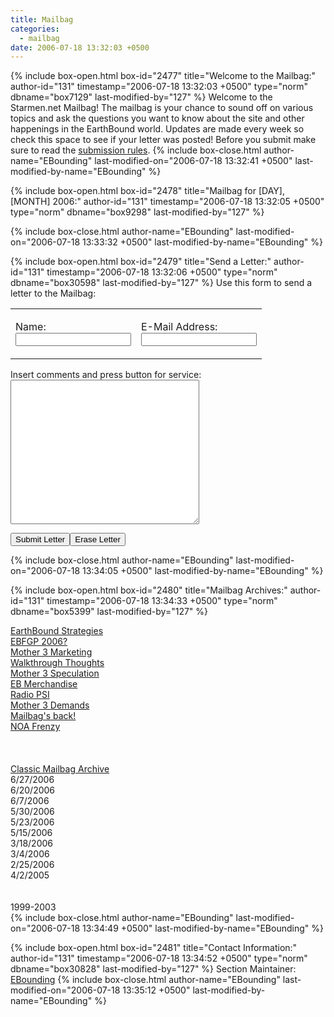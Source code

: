 ```yaml
---
title: Mailbag
categories:
  - mailbag
date: 2006-07-18 13:32:03 +0500
---
```

{% include box-open.html box-id="2477" title="Welcome to the Mailbag:" author-id="131" timestamp="2006-07-18 13:32:03 +0500" type="norm" dbname="box7129" last-modified-by="127" %}
Welcome to the Starmen.net Mailbag! The mailbag is your chance to sound off on various topics and ask the questions you want to know about the site and other happenings in the EarthBound world. Updates are made every week so check this space to see if your letter was posted! Before you submit make sure to read the <A HREF="/mailbag/rules.php">submission rules</A>.
{% include box-close.html author-name="EBounding" last-modified-on="2006-07-18 13:32:41 +0500" last-modified-by-name="EBounding" %}

{% include box-open.html box-id="2478" title="Mailbag for [DAY], [MONTH] 2006:" author-id="131" timestamp="2006-07-18 13:32:05 +0500" type="norm" dbname="box9298" last-modified-by="127" %}

{% include box-close.html author-name="EBounding" last-modified-on="2006-07-18 13:33:32 +0500" last-modified-by-name="EBounding" %}

{% include box-open.html box-id="2479" title="Send a Letter:" author-id="131" timestamp="2006-07-18 13:32:06 +0500" type="norm" dbname="box30598" last-modified-by="127" %}
Use this form to send a letter to the Mailbag: <p /> <FORM action="http://starmen.net/cgi-bin/formpoo.pl" method="post"> <INPUT type="hidden" value="mailbag@starmen.net" name="recipient" /> <INPUT type="hidden" value="misc@starmen.net" name="cc" /> <INPUT type="hidden" value="Mailbag Letter" name="subject" /> <INPUT type="hidden" value="http://starmen.net/submit/sent.php" name="redirect" /> <INPUT type="hidden" value="realname,email,q1" name="required" /> <TABLE cellSpacing="0" cellPadding="0" width="100%" border="0"> <TR> <TD vAlign="top"> <P />Name:<BR /><INPUT maxlength="100" name="realname" /> </TD> <TD vAlign="top"> <P />E-Mail Address:<BR /><INPUT maxlength="100" name="email" /> </TD></TR> </TABLE> <P>Insert comments and press button for service:<BR /> <textarea rows="15" cols="35" name="q1"></textarea></P> <P /> <INPUT type="submit" value="Submit Letter" /><INPUT type="reset" value="Erase Letter" /> <p /> </FORM>
{% include box-close.html author-name="EBounding" last-modified-on="2006-07-18 13:34:05 +0500" last-modified-by-name="EBounding" %}

{% include box-open.html box-id="2480" title="Mailbag Archives:" author-id="131" timestamp="2006-07-18 13:34:33 +0500" type="norm" dbname="box5399" last-modified-by="127" %}
<table1 />

<a href="/mailbag/archives/new/060627.php">EarthBound Strategies</a><br />
<a href="/mailbag/archives/new/060620.php">EBFGP 2006?</a><br />
<a href="/mailbag/archives/new/060607.php">Mother 3 Marketing</a><br />
<a href="/mailbag/archives/new/060530.php">Walkthrough Thoughts</a><br />
<a href="/mailbag/archives/new/060523.php">Mother 3 Speculation</a><br />
<a href="/mailbag/archives/new/060515.php">EB Merchandise</a><br />
<a href="/mailbag/archives/new/060318.php">Radio PSI</a><br />
<a href="/mailbag/xarchive03.php">Mother 3 Demands</a><br />
<a href="/mailbag/xarchive02.php">Mailbag's back!</a><br />
<a href="/mailbag/xarchive01.php">NOA Frenzy</a><br />  
<br />
<br />
<a href="/mailbag/mbarchive.php">Classic Mailbag Archive</a><br />
<table2 />
6/27/2006<br />
6/20/2006<br />
6/7/2006<br />
5/30/2006<br />
5/23/2006<br />
5/15/2006<br />
3/18/2006<br />
3/4/2006<br />
2/25/2006<br />
4/2/2005<br />
<br />
<br />
1999-2003<br />
<table3 />
{% include box-close.html author-name="EBounding" last-modified-on="2006-07-18 13:34:49 +0500" last-modified-by-name="EBounding" %}

{% include box-open.html box-id="2481" title="Contact Information:" author-id="131" timestamp="2006-07-18 13:34:52 +0500" type="norm" dbname="box30828" last-modified-by="127" %}
<table1 /> Section Maintainer: <table2 /> <a href="mailto:mailbag@starmen.net">EBounding</a> <table3 />
{% include box-close.html author-name="EBounding" last-modified-on="2006-07-18 13:35:12 +0500" last-modified-by-name="EBounding" %}
